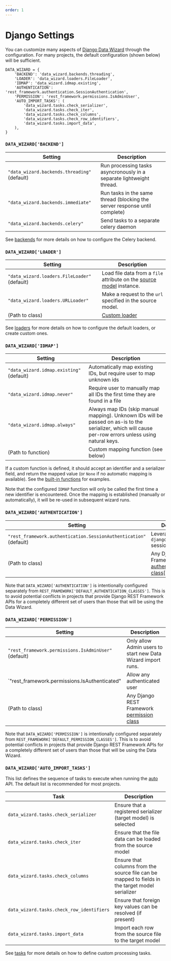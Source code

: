```yaml
---
order: 1
---
```


# Django Settings

You can customize many aspects of [Django Data Wizard] through the configuration.  For many projects, the default configuration (shown below) will be sufficient.

```
DATA_WIZARD = {
    'BACKEND': 'data_wizard.backends.threading',
    'LOADER': 'data_wizard.loaders.FileLoader',
    'IDMAP': 'data_wizard.idmap.existing',
    'AUTHENTICATION': 'rest_framework.authentication.SessionAuthentication',
    'PERMISSION': 'rest_framework.permissions.IsAdminUser',
    'AUTO_IMPORT_TASKS': (
        'data_wizard.tasks.check_serializer',
        'data_wizard.tasks.check_iter',
        'data_wizard.tasks.check_columns',
        'data_wizard.tasks.check_row_identifiers',
        'data_wizard.tasks.import_data',
    ),
}
```

### `DATA_WIZARD['BACKEND']`

Setting | Description
---|---
`"data_wizard.backends.threading"` (default) | Run processing tasks asyncronously in a separate lightweight thread.
`"data_wizard.backends.immediate"` | Run tasks in the same thread (blocking the server response until complete)
`"data_wizard.backends.celery"` | Send tasks to a separate celery daemon

See [backends] for more details on how to configure the Celery backend.

### `DATA_WIZARD['LOADER']`

Setting | Description
---|---
`"data_wizard.loaders.FileLoader"` (default) | Load file data from a `file` attribute on the [source model][models] instance.
`"data_wizard.loaders.URLLoader"` | Make a request to the `url` specified in the source model.
(Path to class) | [Custom loader][loaders]

See [loaders] for more details on how to configure the default loaders, or create custom ones.


### `DATA_WIZARD['IDMAP']`

Setting | Description
---|---
`"data_wizard.idmap.existing"` (default) | Automatically map existing IDs, but require user to map unknown ids
`"data_wizard.idmap.never"` | Require user to manually map all IDs the first time they are found in a file
`"data_wizard.idmap.always"` | Always map IDs (skip manual mapping).  Unknown IDs will be passed on as-is to the serializer, which will cause per-row errors unless using natural keys.
(Path to function) | Custom mapping function (see below)

If a custom function is defined, it should accept an identifier and a serializer field, and return the mapped value (or `None` if no automatic mapping is available).  See the [built-in functions][idmap.py] for examples.

Note that the configured `IDMAP` function will only be called the first time a new identifier is encountered.  Once the mapping is established (manually or automatically), it will be re-used in subsequent wizard runs.

### `DATA_WIZARD['AUTHENTICATION']`

Setting | Description
---|---
`"rest_framework.authentication.SessionAuthentication"` (default) | Leverage existing `django.contrib.auth` session cookie.
(Path to class) | Any Django REST Framework [authentication class][authentication][

Note that `DATA_WIZARD['AUTHENTICATION']` is intentionally configured separately from `REST_FRAMEWORK['DEFAULT_AUTHENTICATION_CLASSES']`.  This is to avoid potential conflicts in projects that provide Django REST Framework APIs for a completely different set of users than those that will be using the Data Wizard.

### `DATA_WIZARD['PERMISSION']`

Setting | Description
---|---
`"rest_framework.permissions.IsAdminUser"` (default) | Only allow Admin users to start new Data Wizard import runs.
`"rest_framework.permissions.IsAuthenticated" | Allow any authenticated user
(Path to class) | Any Django REST Framework [permission class][permissions]

Note that `DATA_WIZARD['PERMISSION']` is intentionally configured separately from `REST_FRAMEWORK['DEFAULT_PERMISSION_CLASSES']`.  This is to avoid potential conflicts in projects that provide Django REST Framework APIs for a completely different set of users than those that will be using the Data Wizard.


### `DATA_WIZARD['AUTO_IMPORT_TASKS']`

This list defines the sequence of tasks to execute when running the [auto] API.  The default list is recommended for most projects.

Task | Description
-----|-------------
`data_wizard.tasks.check_serializer` | Ensure that a registered serializer (target model) is selected
`data_wizard.tasks.check_iter` | Ensure that the file data can be loaded from the source model
`data_wizard.tasks.check_columns` | Ensure that columns from the source file can be mapped to fields in the target model serializer
`data_wizard.tasks.check_row_identifiers` | Ensure that foreign key values can be resolved (if present)
`data_wizard.tasks.import_data` | Import each row from the source file to the target model

See [tasks] for more details on how to define custom processing tasks.

[Django Data Wizard]: ./index.md
[models]: ./models.md
[backends]: ./backends.md
[loaders]: ./loaders.md
[auto]: ./api/auto.md
[tasks]: ./tasks.md
[authentication]: https://www.django-rest-framework.org/api-guide/authentication/
[permissions]: https://www.django-rest-framework.org/api-guide/permissions/

[idmap.py]: https://github.com/wq/django-data-wizard/blob/master/data_wizard/idmap.py
